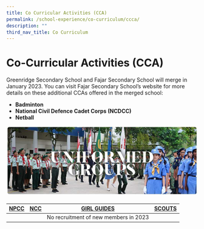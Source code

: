 ```yaml
---
title: Co Curricular Activities (CCA)
permalink: /school-experience/co-curriculum/ccca/
description: ""
third_nav_title: Co Curriculum
---
```

# **Co-Curricular Activities (CCA)**

Greenridge Secondary School and Fajar Secondary School will merge in January 2023. You can visit Fajar Secondary School’s website for more details on these additional CCAs offered in the merged school:  

*   **Badminton**
*   **National Civil Defence Cadet Corps (NCDCC)**
*   **Netball**


![](/images/RESIZED%20Banner_CCA_UG.jpg)

#### 

| [NPCC](/school-experience/co-curriculum/cca/uniformed-group/national-police-cadet-corps-npcc) | [NCC](/school-experience/co-curriculum/cca/uniformed-group/national-cadet-corp-land-ncc) | [GIRL GUIDES](/school-experience/co-curriculum/cca/uniformed-group/girl-guides) | [SCOUTS](/school-experience/co-curriculum/cca/uniformed-group/scouts) |
| --- | --- | --- | --- |
|  |  | No recruitment of new members in 2023 |  |